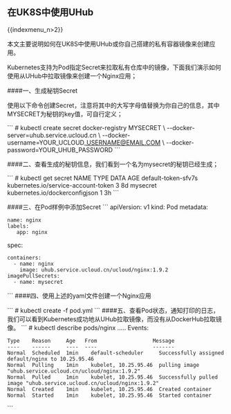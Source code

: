 ## 在UK8S中使用UHub

{{indexmenu_n>2}}

本文主要说明如何在UK8S中使用UHub或你自己搭建的私有容器镜像来创建应用。

Kubernetes支持为Pod指定Secret来拉取私有仓库中的镜像，下面我们演示如何使用从UHub中拉取镜像来创建一个Nginx应用；

\#\#\#\#一、生成秘钥Secret

使用以下命令创建Secret，注意将其中的大写字母值替换为你自己的信息，其中MYSECRET为秘钥的key值，可自行定义；

\`\`\` \# kubectl create secret docker-registry MYSECRET \\
--docker-server=uhub.service.ucloud.cn \\
--docker-username=YOUR\_UCLOUD\_USERNAME@EMAIL.COM \\
--docker-password=YOUR\_UHUB\_PASSWORD \`\`\`

\#\#\#\#二、查看生成的秘钥信息，我们看到一个名为mysecret的秘钥已经生成；

\`\`\` \# kubectl get secret NAME TYPE DATA AGE default-token-sfv7s
kubernetes.io/service-account-token 3 8d mysecret
kubernetes.io/dockerconfigjson 1 3h \`\`\`

\#\#\#\#三、在Pod样例中添加Secret \`\`\` apiVersion: v1 kind: Pod metadata:

    name: nginx
    labels:
       app: nginx

spec:

    containers:
      - name: nginx
        image: uhub.service.ucloud.cn/ucloud/nginx:1.9.2
    imagePullSecrets:
      - name: mysecret

\`\`\` \#\#\#\#四、使用上述的yaml文件创建一个Nginx应用

\`\`\` \# kubectl create -f pod.yml \`\`\`
\#\#\#\#五、查看Pod状态，通知打印的日志，我们可以看到Kubernetes成功地从UHub拉取镜像，而没有从DockerHub拉取镜像。
\`\`\` \# kubectl describe pods/nginx ..... Events:

    Type    Reason     Age   From                  Message
    ----    ------     ----  ----                  -------
    Normal  Scheduled  1min    default-scheduler     Successfully assigned default/nginx to 10.25.95.46
    Normal  Pulling    1min    kubelet, 10.25.95.46  pulling image "uhub.service.ucloud.cn/ucloud/nginx:1.9.2"
    Normal  Pulled     1min    kubelet, 10.25.95.46  Successfully pulled image "uhub.service.ucloud.cn/ucloud/nginx:1.9.2"
    Normal  Created    1min    kubelet, 10.25.95.46  Created container
    Normal  Started    1min    kubelet, 10.25.95.46  Started container

\`\`\`
